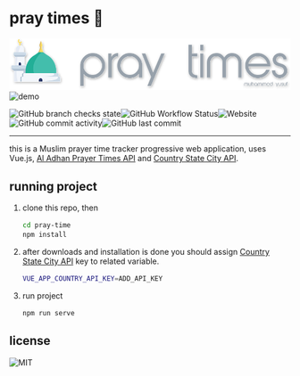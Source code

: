 # pray times 🕌

![banner](public/img/repo/pray-times-banner.png)
![demo](https://mysf-sspipe.s3.eu-central-1.amazonaws.com/pray-time-banner.png)

![GitHub branch checks state](https://img.shields.io/github/checks-status/myusf01/pray-time/main?label=deployment&logo=vue.js&style=flat-square)![GitHub Workflow Status](https://img.shields.io/github/workflow/status/myusf01/pray-time/Generate%20Mockup%20Screenshot%20Mobile?label=screenshots&style=flat-square)![Website](https://img.shields.io/website?down_message=down&style=flat-square&up_message=works&url=https%3A%2F%2Fpray-times.vercel.app%2F)
![GitHub commit activity](https://img.shields.io/github/commit-activity/m/myusf01/pray-time?style=flat-square)![GitHub last commit](https://img.shields.io/github/last-commit/myusf01/pray-time?color=007ec6&style=flat-square)

---

this is a Muslim prayer time tracker progressive web application, uses Vue.js, [Al Adhan Prayer Times API](https://aladhan.com/prayer-times-api) and [Country State City API](https://countrystatecity.in/).

## running project

1. clone this repo, then

    ```bash
    cd pray-time
    npm install
    ```

2. after downloads and installation is done you should assign [Country State City API](https://countrystatecity.in/) key to related variable.

    ```bash
    VUE_APP_COUNTRY_API_KEY=ADD_API_KEY
    ```

3. run project

   ```bash
   npm run serve
   ```

## license

![MIT](https://img.shields.io/github/license/myusf01/pray-time?style=flat-square)
